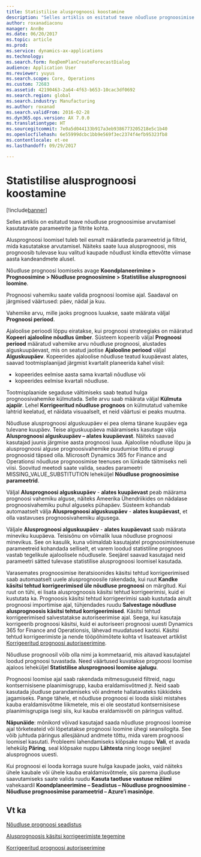 ```yaml
---
title: Statistilise alusprognoosi koostamine
description: "Selles artiklis on esitatud teave nõudluse prognoosimise arvutamisel kasutatavate parameetrite ja filtrite kohta."
author: roxanadiaconu
manager: AnnBe
ms.date: 06/20/2017
ms.topic: article
ms.prod: 
ms.service: dynamics-ax-applications
ms.technology: 
ms.search.form: ReqDemPlanCreateForecastDialog
audience: Application User
ms.reviewer: yuyus
ms.search.scope: Core, Operations
ms.custom: 72683
ms.assetid: 42190463-2a64-4f63-b653-10cac3df0692
ms.search.region: global
ms.search.industry: Manufacturing
ms.author: roxanad
ms.search.validFrom: 2016-02-28
ms.dyn365.ops.version: AX 7.0.0
ms.translationtype: HT
ms.sourcegitcommit: 7e0a5d044133b917a3eb9386773205218e5c1b40
ms.openlocfilehash: 6e55999dcbc1bb9e569f3ec2374f4efb95323fb8
ms.contentlocale: et-ee
ms.lasthandoff: 09/29/2017

---
```


# <a name="generate-a-statistical-baseline-forecast"></a>Statistilise alusprognoosi koostamine

[!include[banner](../includes/banner.md)]


Selles artiklis on esitatud teave nõudluse prognoosimise arvutamisel kasutatavate parameetrite ja filtrite kohta. 

Alusprognoosi loomisel tuleb teil esmalt määratleda parameetrid ja filtrid, mida kasutatakse arvutamisel. Näiteks saate luua alusprognoosi, mis prognoosib tulevase kuu valitud kaupade nõudlust kindla ettevõtte viimase aasta kandeandmete alusel. 

Nõudluse prognoosi loomiseks avage **Koondplaneerimine &gt; Prognoosimine &gt; Nõudluse prognoosimine &gt; Statistilise alusprognoosi loomine**. 

Prognoosi vahemiku saate valida prognoosi loomise ajal. Saadaval on järgmised väärtused: päev, nädal ja kuu. 

Vahemike arvu, mille jaoks prognoos luuakse, saate määrata väljal **Prognoosi periood**. 

Ajaloolise perioodi lõppu eiratakse, kui prognoosi strateegiaks on määratud **Kopeeri ajalooline nõudlus ümber**. Süsteem kopeerib väljal **Prognoosi periood** määratud vahemike arvu nõudluse prognoosi, alustades alguskuupäevast, mis on seatud jaotise **Ajalooline periood** väljal **Alguskuupäev**. Kopeerides ajaloolise nõudluse teatud kuupäevast alates, saavad tootmisplaanijad järgmist kvartalit planeerida kahel viisil:

-   kopeerides eelmise aasta sama kvartali nõudluse või
-   kopeerides eelmise kvartali nõudluse.

Tootmisplaanide segaduse vältimiseks saab teatud hulga prognoosivahemike külmutada. Selle arvu saab määrata väljal **Külmuta ajapiir**. Lehel **Korrigeeritud nõudluse prognoos** on külmutatud vahemike lahtrid keelatud, et näidata visuaalselt, et neid väärtusi ei peaks muutma. 

Nõudluse alusprognoosi alguskuupäev ei pea olema tänane kuupäev ega tulevane kuupäev. Teise alguskuupäeva määramiseks kasutage välja **Alusprognoosi alguskuupäev – alates kuupäevast**. Näiteks saavad kasutajad juunis järgmise aasta prognoosi luua. Ajaloolise nõudluse lõpu ja alusprognoosi alguse prognoosivahemike puudumise tõttu ei pruugi prognoosid täpsed olla. Microsoft Dynamics 365 for Finance and Operationsi nõudluse prognoosimise teenuses on lünkade täitmiseks neli viisi. Soovitud meetodi saate valida, seades parameetri MISSING\_VALUE\_SUBSTITUTION leheküljel **Nõudluse prognoosimise parameetrid**. 

Väljal **Alusprognoosi alguskuupäev** - **alates kuupäevast** peab määrama prognoosi vahemiku alguse, näiteks Ameerika Ühendriikides on nädalase prognoosivahemiku puhul alguseks pühapäev. Süsteem kohandab automaatselt välja **Alusprognoosi alguskuupäev** - **alates kuupäevast**, et olla vastavuses prognoosivahemiku algusega. 

Väljale **Alusprognoosi alguskuupäev** - **alates kuupäevast** saab määrata mineviku kuupäeva. Teisisõnu on võimalik luua nõudluse prognoosi minevikus. See on kasulik, kuna võimaldab kasutajatel prognoosimisteenuse parameetreid kohandada selliselt, et varem loodud statistiline prognoos vastab tegelikule ajaloolisele nõudlusele. Seejärel saavad kasutajad neid parameetri sätted tulevase statistilise alusprognoosi loomisel kasutada. 

Varasemates prognoosimise iteratsioonides käsitsi tehtud korrigeerimised saab automaatselt uuele alusprognoosile rakendada, kui ruut **Kandke käsitsi tehtud korrigeerimised üle nõudluse prognoosi** on märgitud. Kui ruut on tühi, ei lisata alusprognoosis käsitsi tehtud korrigeerimisi, kuid ei kustutata ka. Prognoosis käsitsi tehtud korrigeerimisi saab kustutada ainult prognoosi importimise ajal, tühjendades ruudu **Salvestage nõudluse alusprognoosis käsitsi tehtud korrigeerimised**. Käsitsi tehtud korrigeerimised salvestatakse autoriseerimise ajal. Seega, kui kasutaja korrigeerib prognoosi käsitsi, kuid ei autoriseeri prognoosi uuesti Dynamics 365 for Finance and Operationsis, lähevad muudatused kaotsi. Käsitsi tehtud korrigeerimiste ja nende tööpõhimõtete kohta vt lisateavet artiklist [Korrigeeritud prognoosi autoriseerimine](authorize-adjusted-forecast.md). 

Nõudluse prognoosil võib olla nimi ja kommetaarid, mis aitavad kasutajatel loodud prognoosi tuvastada. Need väärtused kuvatakse prognoosi loomise ajaloos leheküljel **Statistilise alusprognoosi loomise ajalugu**. 

Prognoosi loomise ajal saab rakendada mitmesuguseid filtreid, nagu kontsernisisene plaanimisgrupp, kauba eraldamisvõtmed jt. Neid saab kasutada jõudluse parandamiseks või andmete hallatavateks tükkideks jagamiseks. Pange tähele, et nõudluse prognoosi ei looda siiski mistahes kauba eraldamisvõtme liikmetele, mis ei ole seostatud kontsernisisese plaanimisgrupiga isegi siis, kui kauba eraldamisvõti on päringus valitud. 

**Näpunäide**: mõnikord võivad kasutajad saada nõudluse prognoosi loomise ajal tõrketeateid või lõpetatakse prognoosi loomine ühegi seansilogita. See võib juhtuda päringus allesjäänud andmete tõttu, mida varem prognoosi loomisel kasutati. Probleemi lahendamiseks klõpsake nuppu **Vali**, et avada lehekülg **Päring**, seal klõpsake nuppu **Lähtesta** ning looge seejärel alusprognoos uuesti. 

Kui prognoosi ei looda korraga suure hulga kaupade jaoks, vaid näiteks ühele kaubale või ühele kauba eraldamisvõtmele, siis parema jõudluse saavutamiseks saate valida ruudu **Kasuta taotluse vastuse režiimi** vahekaardil **Koondplaneerimine – Seadistus – Nõudluse prognoosimine** - **Nõudluse prognoosimise parameetrid – Azure’i masinõpe**.

<a name="see-also"></a>Vt ka
--------

[Nõudluse prognoosi seadistus](demand-forecasting-setup.md)

[Alusprognoosis käsitsi korrigeerimiste tegemine](manual-adjustments-baseline-forecast.md)

[Korrigeeritud prognoosi autoriseerimine](authorize-adjusted-forecast.md)




